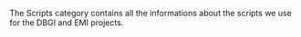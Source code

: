 The Scripts category contains all the informations about the scripts we use for the DBGI and EMI projects.
